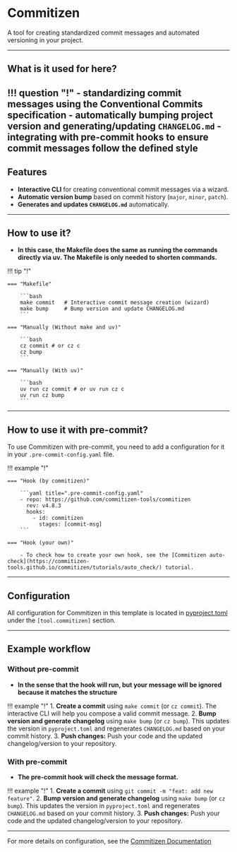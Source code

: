 # Commitizen

A tool for creating standardized commit messages and automated versioning in your project.

---

## What is it used for here?
!!! question "!"
    - **standardizing commit messages** using the Conventional Commits specification
    - **automatically bumping project version** and generating/updating `CHANGELOG.md`
    - **integrating with pre-commit hooks** to ensure commit messages follow the defined style
---

## Features

- **Interactive CLI** for creating conventional commit messages via a wizard.
- **Automatic version bump** based on commit history (`major`, `minor`, `patch`).
- **Generates and updates `CHANGELOG.md`** automatically.

---

## How to use it?

- **In this case, the Makefile does the same as running the commands directly via uv. The Makefile is only needed to shorten commands.**

!!! tip "!"

    === "Makefile"

        ```bash
        make commit   # Interactive commit message creation (wizard)
        make bump     # Bump version and update CHANGELOG.md
        ```

    === "Manually (Without make and uv)"

        ```bash
        cz commit # or cz c
        cz bump
        ```

    === "Manually (With uv)"

        ```bash
        uv run cz commit # or uv run cz c
        uv run cz bump
        ```

---

## How to use it with pre-commit?

To use Commitizen with pre-commit, you need to add a configuration for it in your `.pre-commit-config.yaml` file.

!!! example "!"

    === "Hook (by commitizen)"

        ```yaml title=".pre-commit-config.yaml"
        - repo: https://github.com/commitizen-tools/commitizen
          rev: v4.8.3
          hooks:
            - id: commitizen
              stages: [commit-msg]
        ```

    === "Hook (your own)"

        - To check how to create your own hook, see the [Commitizen auto-check](https://commitizen-tools.github.io/commitizen/tutorials/auto_check/) tutorial.

---

## Configuration

All configuration for Commitizen in this template is located in [pyproject.toml](https://github.com/python-boilerplate/uv-template/blob/main/pyproject.toml) under the `[tool.commitizen]` section.

---

## Example workflow

### Without pre-commit

- **In the sense that the hook will run, but your message will be ignored because it matches the structure**

!!! example "!"
    1. **Create a commit** using `make commit` (or `cz commit`). The interactive CLI will help you compose a valid commit message.
    2. **Bump version and generate changelog** using `make bump` (or `cz bump`). This updates the version in `pyproject.toml` and regenerates `CHANGELOG.md` based on your commit history.
    3. **Push changes:** Push your code and the updated changelog/version to your repository.

### With pre-commit

- **The pre-commit hook will check the message format.**

!!! example "!"
    1. **Create a commit** using `git commit -m "feat: add new feature"`.
    2. **Bump version and generate changelog** using `make bump` (or `cz bump`). This updates the version in `pyproject.toml` and regenerates `CHANGELOG.md` based on your commit history.
    3. **Push changes:** Push your code and the updated changelog/version to your repository.

---

For more details on configuration, see the [Commitizen Documentation](https://commitizen-tools.github.io/commitizen/)